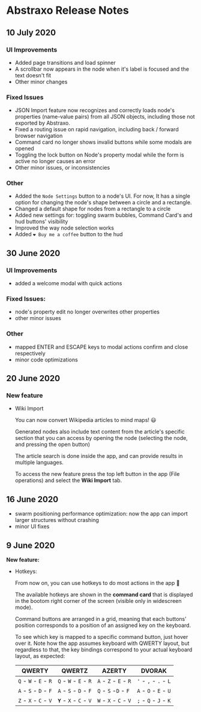 # Abstraxo Release Notes

## 10 July 2020
 ### UI Improvements
  - Added page transitions and load spinner
  - A scrollbar now appears in the node when it's label is focused and the text doesn't fit
  - Other minor changes
 ### Fixed Issues
  - JSON Import feature now recognizes and correctly loads node's properties (name-value pairs) from all JSON objects, including those not exported by Abstraxo.
  - Fixed a routing issue on rapid navigation, including back / forward browser navigation
  - Command card no longer shows invalid buttons while some modals are opened
  - Toggling the lock button on Node's property modal while the form is active no longer causes an error
  - Other minor issues, or inconsistencies
 ### Other
  - Added the `Node Settings` button to a node's UI. For now, It has a single option for changing the node's shape between a circle and a rectangle.
  - Changed a default shape for nodes from a rectangle to a circle
  - Added new settings for: toggling swarm bubbles, Command Card's and hud buttons' visibility
  - Improved the way node selection works
  - Added `❤ Buy me a coffee` button to the hud
  
## 30 June 2020
 ### UI Improvements
  - added a welcome modal with quick actions
 ### Fixed Issues:
  - node's property edit no longer overwrites other properties
  - other minor issues
 ### Other
  - mapped ENTER and ESCAPE keys to modal actions confirm and close respectively
  - minor code optimizations

## 20 June 2020
 ### New feature
 - Wiki Import
 
   You can now convert Wikipedia articles to mind maps! 😃
   
   Generated nodes also include text content from the article's specific section that you can access by opening the node (selecting the node, and pressing the open button)
   
   The article search is done inside the app, and can provide results in multiple languages.
   
   To access the new feature press the top left button in the app (File operations) and select the **Wiki Import** tab.

## 16 June 2020
 - swarm positioning performance optimization: now the app can import larger structures without crashing
 - minor UI fixes

## 9 June 2020
  **New feature:**
  - Hotkeys:
  
    From now on, you can use hotkeys to do most actions in the app 🙂
    
    The available hotkeys are shown in the **command card** that is displayed in the bootom right corner of the screen (visible only in widescreen mode).
  
    Command buttons are arranged in a grid, meaning that each buttons' position corresponds to a position of an assigned key on the keyboard.
    
    To see which key is mapped to a specific command button, just hover over it. Note how the app assumes keyboard with QWERTY layout, but regardless to that, the key bindings correspond to your actual keyboard layout, as expected:

    | QWERTY | QWERTZ | AZERTY | DVORAK |
    |---|---|---|---|
    | `Q` - `W` - `E` - `R` | `Q` - `W` - `E` - `R` | `A` - `Z` - `E` - `R` |  `'` - `,` - `.` - `L` | 
    | `A` - `S` - `D` - `F` | `A` - `S` - `D` - `F` | `Q` - `S` -`D` - `F` | `A` - `O` - `E` - `U` | 
    | `Z` - `X` - `C` - `V` | **`Y`** - `X` - `C` - `V` | `W` - `X` - `C` - `V` | `;` - `Q` - `J` - `K` | 
